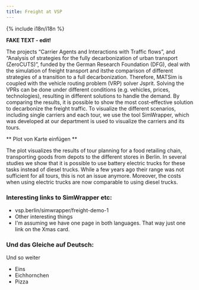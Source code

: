```yaml
---
title: Freight at VSP
---
```


{% include i18n/i18n %}

**FAKE TEXT - edit!**

The projects “Carrier Agents and Interactions with Traffic flows”, and “Analysis of strategies for the fully decarbonization of urban transport (ZeroCUTS)”, funded by the German Research Foundation (DFG), deal with the simulation of freight transport and itsthe comparison of different strategies of a transition to a full decarbonization. Therefore, MATSim is coupled with the vehicle routing problem (VRP) solver Jsprit. Solving the VPRs can be done under different conditions (e.g. vehicles, prices, technologies), resulting in different solutions to handle the demand. By comparing the results, it is possible to show the most cost-effective solution to decarbonize the freight traffic. To visualize the different scenarios, including single carriers and each tour, we use the tool SimWrapper, which was developed at our department  is used to visualize the carriers and its tours.

** Plot von Karte einfügen **

The plot visualizes the results of tour planning for a food retailing chain, transporting goods from depots to the different stores in Berlin. In several studies we show that it is possible to use battery electric trucks for these tasks instead of diesel trucks. While a few years ago their range was not sufficient for all tours, this is not an issue anymore. Moreover, the costs when using electric trucks are now comparable to using diesel trucks. 

### Interesting links to SimWrapper etc:

- vsp.berlin/simwrapper/freight-demo-1
- Other interesting things
- I'm assuming we have one page in both languages. That way just one link on the Xmas card.


### Und das Gleiche auf Deutsch:

Und so weiter

- Eins
- Eichhornchen
- Pizza
